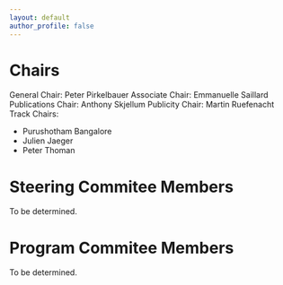 ```yaml
---
layout: default
author_profile: false
---
```


# Chairs
General Chair: Peter Pirkelbauer
Associate Chair: Emmanuelle Saillard
Publications Chair: Anthony Skjellum
Publicity Chair: Martin Ruefenacht
Track Chairs:
- Purushotham Bangalore
- Julien Jaeger
- Peter Thoman

# Steering Commitee Members
To be determined.

# Program Commitee Members
To be determined.

